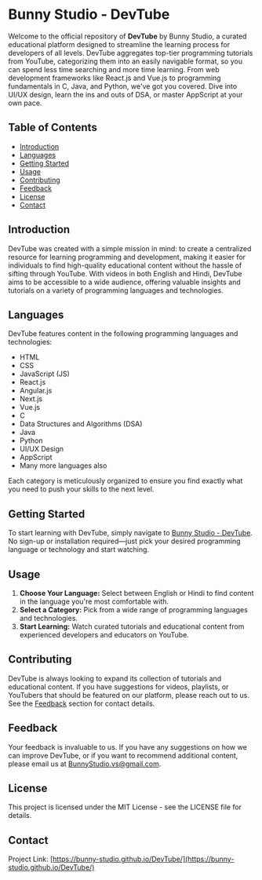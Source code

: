 # Bunny Studio - DevTube

Welcome to the official repository of **DevTube** by Bunny Studio, a curated educational platform designed to streamline the learning process for developers of all levels. DevTube aggregates top-tier programming tutorials from YouTube, categorizing them into an easily navigable format, so you can spend less time searching and more time learning. From web development frameworks like React.js and Vue.js to programming fundamentals in C, Java, and Python, we've got you covered. Dive into UI/UX design, learn the ins and outs of DSA, or master AppScript at your own pace. 

## Table of Contents

- [Introduction](#introduction)
- [Languages](#languages)
- [Getting Started](#getting-started)
- [Usage](#usage)
- [Contributing](#contributing)
- [Feedback](#feedback)
- [License](#license)
- [Contact](#contact)

## Introduction

DevTube was created with a simple mission in mind: to create a centralized resource for learning programming and development, making it easier for individuals to find high-quality educational content without the hassle of sifting through YouTube. With videos in both English and Hindi, DevTube aims to be accessible to a wide audience, offering valuable insights and tutorials on a variety of programming languages and technologies.

## Languages

DevTube features content in the following programming languages and technologies:

- HTML
- CSS
- JavaScript (JS)
- React.js
- Angular.js
- Next.js
- Vue.js
- C
- Data Structures and Algorithms (DSA)
- Java
- Python
- UI/UX Design
- AppScript
- Many more languages also

Each category is meticulously organized to ensure you find exactly what you need to push your skills to the next level.

## Getting Started

To start learning with DevTube, simply navigate to [Bunny Studio - DevTube](https://Bunny-studio.github.io/DevTube/). No sign-up or installation required—just pick your desired programming language or technology and start watching.

## Usage

1. **Choose Your Language:** Select between English or Hindi to find content in the language you're most comfortable with.
2. **Select a Category:** Pick from a wide range of programming languages and technologies.
3. **Start Learning:** Watch curated tutorials and educational content from experienced developers and educators on YouTube.

## Contributing

DevTube is always looking to expand its collection of tutorials and educational content. If you have suggestions for videos, playlists, or YouTubers that should be featured on our platform, please reach out to us. See the [Feedback](#feedback) section for contact details.

## Feedback

Your feedback is invaluable to us. If you have any suggestions on how we can improve DevTube, or if you want to recommend additional content, please email us at [BunnyStudio.vs@gmail.com](mailto:Bunnystudio.vs@gmail.com).

## License

This project is licensed under the MIT License - see the LICENSE file for details.

## Contact

Project Link: [https://bunny-studio.github.io/DevTube/](https://bunny-studio.github.io/DevTube/)

##
